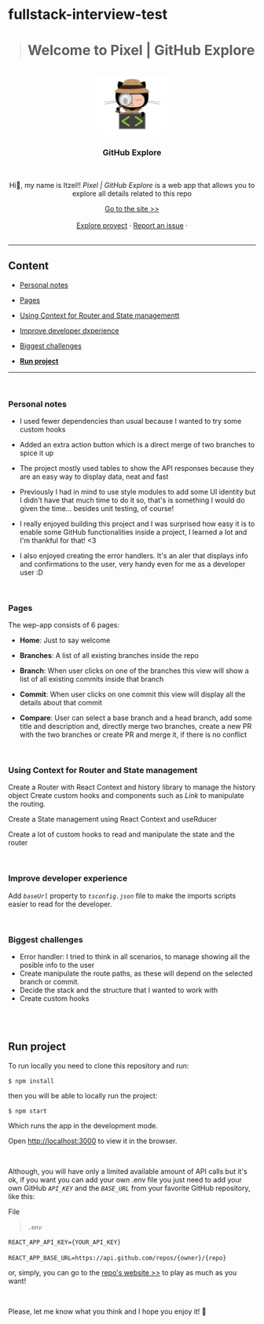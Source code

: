 # fullstack-interview-test

> # Welcome to Pixel | GitHub Explore

<br />
<div align="center">
<a href="https://pixel-github-explorer.herokuapp.com/">
    <img src="public/logo.png" alt="Logo" width="140">
</a>
  <h3 align="center"><b>GitHub Explore</b></h3>
</div>

<br />

<div align="center">
  <p>
Hi👋, my name is Itzel!!  <em>Pixel | GitHub Explore</em> is a web app that allows you to explore all details related to this repo   
</p>
  <a  href="https://pixel-github-explorer.herokuapp.com/">Go to the site >></a>
</div>

<br />

<div align="center">
    <a href="https://github.com/IamPixelMx/fullstack-interview-test/tree/master/components" >Explore proyect</a>
     ·
    <a href="https://github.com/IamPixelMx/fullstack-interview-test/issues">Report an issue</a>
     ·
  </div>

 <br />

---

## **Content**

- [Personal notes](#personal-notes)
- [Pages](#pages)
- [Using Context for Router and State managementt](#using-context-for-router-and-state-management)
- [Improve developer dxperience](#improve-developer-experience)
- [Biggest challenges](#biggest-challenges)

- [**Run project**](#run-project)

---

<br/>

### **Personal notes**

- I used fewer dependencies than usual because I wanted to try some custom hooks
- Added an extra action button which is a direct merge of two branches to spice it up
- The project mostly used tables to show the API responses because they are an easy way to display data, neat and fast
- Previously I had in mind to use style modules to add some UI identity but I didn't have that much time to do it so, that's is something I would do given the time... besides unit testing, of course!
- I really enjoyed building this project and I was surprised how easy it is to enable some GitHub functionalities inside a project, I learned a lot and I'm thankful for that! <3
- I also enjoyed creating the error handlers. It's an aler that displays info and confirmations to the user, very handy even for me as a developer user :D

  <br/>
### **Pages**

The wep-app consists of 6 pages:

- **Home**: Just to say welcome
- **Branches**: A list of all existing branches inside the repo
- **Branch**: When user clicks on one of the branches this view will show a list of all existing commits inside that branch
- **Commit**: When user clicks on one commit this view will display all the details about that commit
- **Compare**: User can select a base branch and a head branch, add some title and description and, directly merge two branches, create a new PR with the two branches or create PR and merge it, if there is no conflict

  <br/>

### **Using Context for Router and State management**

Create a Router with React Context and history library to manage the history object
Create custom hooks and components such as _Link_ to manipulate the routing.

Create a State management using React Context and useRducer

Create a lot of custom hooks to read and manipulate the state and the router

  <br/>

### **Improve developer experience**

Add _`baseUrl`_ property to _`tsconfig.json`_ file to make the imports scripts easier to read for the developer.

  <br/>

### **Biggest challenges**

- Error handler: I tried to think in all scenarios, to manage showing all the posible info to the user
- Create manipulate the route paths, as these will depend on the selected branch or commit.
- Decide the stack and the structure that I wanted to work with
- Create custom hooks

</br>
</br>

## **Run project**

To run locally you need to clone this repository and run:

```
$ npm install

```

then you will be able to locally run the project:

```
$ npm start

```

Which runs the app in the development mode.

Open [http://localhost:3000](http://localhost:3000) to view it in the browser.

<br/>

Although, you will have only a limited available amount of API calls but it's ok, if you want you can add your own .env file you just need to add your own GitHub _`API_KEY`_ and the _`BASE_URL`_ from your favorite GitHub repository, like this:

File
>_`.env`_
```
REACT_APP_API_KEY={YOUR_API_KEY}

REACT_APP_BASE_URL=https://api.github.com/repos/{owner}/{repo}

```

or, simply, you can go to the [repo's website >>](https://pixel-github-explorer.herokuapp.com) to play as much as you want!

<br/>

Please, let me know what you think and I hope you enjoy it! 🚀
